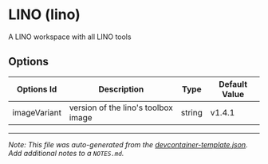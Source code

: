 
# LINO (lino)

A LINO workspace with all LINO tools

## Options

| Options Id | Description | Type | Default Value |
|-----|-----|-----|-----|
| imageVariant | version of the lino's toolbox image | string | v1.4.1 |



---

_Note: This file was auto-generated from the [devcontainer-template.json](https://github.com/CGI-FR/lino-devcontainer/blob/main/src/lino/devcontainer-template.json).  Add additional notes to a `NOTES.md`._
